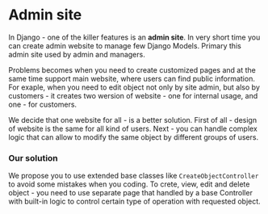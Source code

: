# Admin site

In Django - one of the killer features is an **admin site**.
In very short time you can create admin website to manage few Django Models.
Primary this admin site used by admin and managers.

Problems becomes when you need to create customized pages and at the same time support main website,
where users can find public information. For exaple, when you need to edit object not only by site admin,
but also by customers - it creates two wersion of website - one for internal usage, and one - for customers.

We decide that one website for all - is a better solution. First of all - design of website is the same for
all kind of users. Next - you can handle complex logic that can allow to modify the same object by different
groups of users.

### Our solution

We propose you to use extended base classes like `CreateObjectController` to avoid some mistakes when you
coding. To crete, view, edit and delete object - you need to use separate page that handled by a base Controller
with built-in logic to control certain type of operation with requested object.
